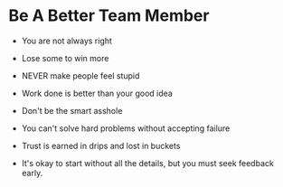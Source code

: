 # Be A Better Team Member

- You are not always right

- Lose some to win more

- NEVER make people feel stupid

- Work done is better than your good idea

- Don't be the smart asshole

- You can't solve hard problems without accepting failure

- Trust is earned in drips and lost in buckets

- It's okay to start without all the details, but you must seek feedback early.